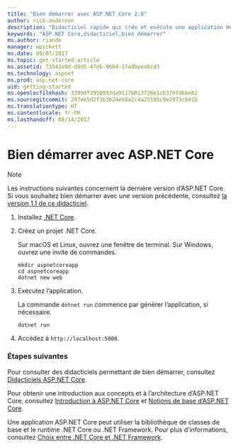 ```yaml
---
title: "Bien démarrer avec ASP.NET Core 2.0"
author: rick-anderson
description: "Didacticiel rapide qui crée et exécute une application Hello World simple à l’aide d’ASP.NET Core."
keywords: "ASP.NET Core,didacticiel,bien démarrer"
ms.author: riande
manager: wpickett
ms.date: 08/07/2017
ms.topic: get-started-article
ms.assetid: 73543e9d-d9d5-47d6-9664-17a9beea6cd3
ms.technology: aspnet
ms.prod: asp.net-core
uid: getting-started
ms.openlocfilehash: 3399df3958093da9117b013736b1cb370fd6beb2
ms.sourcegitcommit: 297ee5d2f3b3b24eb8a2c4a25195c9e2973cb91b
ms.translationtype: HT
ms.contentlocale: fr-FR
ms.lasthandoff: 08/14/2017
---
```

# <a name="getting-started-with-aspnet-core"></a>Bien démarrer avec ASP.NET Core

> [!NOTE]
> Les instructions suivantes concernent la dernière version d’ASP.NET Core. Si vous souhaitez bien démarrer avec une version précédente, consultez [la version 1.1 de ce didacticiel](xref:getting-started-1.1).

1. Installez [.NET Core](https://microsoft.com/net/core/).

2. Créez un projet .NET Core.

   Sur macOS et Linux, ouvrez une fenêtre de terminal. Sur Windows, ouvrez une invite de commandes.

   ```terminal
   mkdir aspnetcoreapp
   cd aspnetcoreapp
   dotnet new web
   ```
    
4. Exécutez l’application.

   La commande `dotnet run` commence par générer l’application, si nécessaire.

   ```terminal
   dotnet run
   ```

5. Accédez à `http://localhost:5000`.

### <a name="next-steps"></a>Étapes suivantes

Pour consulter des didacticiels permettant de bien démarrer, consultez [Didacticiels ASP.NET Core](tutorials/index.md).

Pour obtenir une introduction aux concepts et à l’architecture d’ASP.NET Core, consultez [Introduction à ASP.NET Core](index.md) et [Notions de base d’ASP.NET Core](fundamentals/index.md).

Une application ASP.NET Core peut utiliser la bibliothèque de classes de base et le runtime .NET Core ou .NET Framework. Pour plus d’informations, consultez [Choix entre .NET Core et .NET Framework](https://docs.microsoft.com/dotnet/articles/standard/choosing-core-framework-server).
